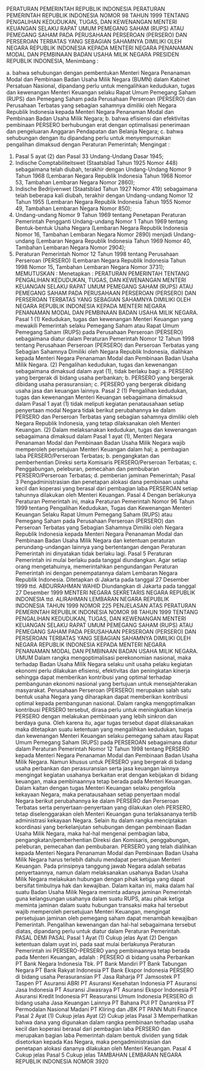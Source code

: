  PERATURAN PEMERINTAH REPUBLIK INDONESIA PERATURAN PEMERINTAH REPUBLIK INDONESIA NOMOR 98 TAHUN 1999 TENTANG PENGALIHAN KEDUDUKAN, TUGAS, DAN KEWENANGAN MENTERI KEUANGAN SELAKU RAPAT UMUM PEMEGANG SAHAM (RUPS) ATAU PEMEGANG SAHAM PADA PERUSAHAAN PERSEROAN (PERSERO) DAN PERSEROAN TERBATAS YANG SEBAGIAN SAHAMNYA DIMILIKI OLEH NEGARA REPUBLIK INDONESIA KEPADA MENTERI NEGARA PENANAMAN MODAL DAN PEMBINAAN BADAN USAHA MILIK NEGARA PRESIDEN REPUBLIK INDONESIA,
Menimbang :

a. bahwa sehubungan dengan pembentukan Menteri Negara Penanaman Modal dan Pembinaan Badan Usaha Milik Negara (BUMN) dalam Kabinet Persatuan Nasional, dipandang perlu untuk mengalihkan kedudukan, tugas dan kewenangan Menteri Keuangan selaku Rapat Umum Pemegang Saham (RUPS) dan Pemegang Saham pada Perusahaan Perseroan (PERSERO) dan Perusahaan Terbatas yang sebagian sahamnya dimiliki oleh Negara Republik Indonesia kepada Menteri Negara Penanaman Modal dan Pembinaan Badan Usaha Milik Negara;
b. bahwa efisiensi dan efektivitas pembinaan PERSERO berhubungan erat dengan optimalisasi penerimaan dan pengeluaran Anggaran Pendapatan dan Belanja Negara;
c. bahwa sehubungan dengan itu dipandang perlu untuk menyempurnakan pengalihan dimaksud dengan Peraturan Pemerintah;
Mengingat :

1. Pasal 5 ayat (2) dan Pasal 33 Undang-Undang Dasar 1945;
2. Indische Comptabiliteitswet (Staatsblad Tahun 1925 Nomor 448) sebagaimana telah diubah, terakhir dengan Undang-Undang Nomor 9 Tahun 1968 (Lembaran Negara Republik Indonesia Tahun 1968 Nomor 53, Tambahan Lembaran Negara Nomor 2860);
3. Indische Bedrijvenwet (Staatsblad Tahun 1927 Nomor 419) sebagaimana telah beberapa kali diubah, terakhir dengan Undang-undang Nomor 12 Tahun 1955 (Lembaran Negara Republik Indonesia Tahun 1955 Nomor 49, Tambahan Lembaran Negara Nomor 850);
4. Undang-undang Nomor 9 Tahun 1969 tentang Penetapan Peraturan Pemerintah Pengganti Undang-undang Nomor 1 Tahun 1969 tentang Bentuk-bentuk Usaha Negara (Lembaran Negara Republik Indonesia Nomor 16, Tambahan Lembaran Negara Nomor 2890) menjadi Undang-undang (Lembaran Negara Republik Indonesia Tahun 1969 Nomor 40, Tambahan Lembaran Negara Nomor 2904);
5. Peraturan Pemerintah Nomor 12 Tahun 1998 tentang Perusahaan Perseroan (PERSERO) (Lembaran Negara Republik Indonesia Tahun 1998 Nomor 15, Tambahan Lembaran Negara Nomor 3731);
MEMUTUSKAN :
 Menetapkan : PERATURAN PEMERINTAH TENTANG PENGALIHAN KEDUDUKAN, TUGAS, DAN KEWENANGAN MENTERI KEUANGAN SELAKU RAPAT UMUM PEMEGANG SAHAM (RUPS) ATAU PEMEGANG SAHAM PADA PERUSAHAAN PERSEROAN (PERSERO) DAN PERSEROAN TERBATAS YANG SEBAGIAN SAHAMNYA DIMILIKI OLEH NEGARA REPUBLIK INDONESIA KEPADA MENTERI NEGARA PENANAMAN MODAL DAN PEMBINAAN BADAN USAHA MILIK NEGARA.
Pasal 1
(1) Kedudukan, tugas dan kewenangan Menteri Keuangan yang mewakili Pemerintah selaku Pemegang Saham atau Rapat Umum Pemegang Saham (RUPS) pada Perusahaan Perseroan (PERSERO) sebagaimana diatur dalam Peraturan Pemerintah Nomor 12 Tahun 1998 tentang Perusahaan Perseroan (PERSERO) dan Perseroan Terbatas yang Sebagian Sahamnya Dimiliki oleh Negara Republik Indonesia, dialihkan kepada Menteri Negara Penanaman Modal dan Pembinaan Badan Usaha Milik Negara.
(2) Pengalihan kedudukan, tugas dan kewenangan sebagaimana dimaksud dalam ayat (1), tidak berlaku bagi:
a. PERSERO yang bergerak di bidang usaha perbankan;
b. PERSERO yang bergerak dibidang usaha perasuransian;
c. PERSERO yang bergerak dibidang usaha jasa dan keuangan lainnya.
Pasal 2
(1) Pengalihan kedudukan, tugas dan kewenangan Menteri Keuangan sebagaimana dimaksud dalam Pasal 1 ayat (1) tidak meliputi kegiatan penatausahaan setiap penyertaan modal Negara tidak berikut perubahannya ke dalam PERSERO dan Perseroan Terbatas yang sebagian sahamnya dimiliki oleh Negara Republik Indonesia, yang tetap dilaksanakan oleh Menteri Keuangan.
(2) Dalam melaksanakan kedudukan, tugas dan kewenangan sebagaimana dimaksud dalam Pasal 1 ayat (1), Menteri Negara Penanaman Modal dan Pembinaan Badan Usaha Milik Negara wajib memperoleh persetujuan Menteri Keuangan dalam hal;
a. pembagian laba PERSERO/Perseroan Terbatas;
b. pengangkatan dan pemberhentian Direksi serta Komisaris PERSERO/Perseroan Terbatas;
c. Penggabungan, peleburan, pemecahan dan pembubaran PERSERO/Perseroan Terbatas;
d. pemberian jaminan Pemerintah;
Pasal 3
Pengadministrasian dan penetapan alokasi dana pembinaan usaha kecil dan koperasi yang berasal dari pembagian laba PERSEROAN setiap tahunnya dilakukan oleh Menteri Keuangan.
Pasal 4
Dengan berlakunya Peraturan Pemerintah ini, maka Peraturan Pemerintah Nomor 96 Tahun 1999 tentang Pengalihan Kedudukan, Tugas dan Kewenangan Menteri Keuangan Selaku Rapat Umum Pemegang Saham (RUPS) atau Pemegang Saham pada Perusahaan Perseroan (PERSERO) dan Perseroan Terbatas yang Sebagian Sahamnya Dimiliki oleh Negara Republik Indonesia kepada Menteri Negara Penanaman Modal dan Pembinaan Badan Usaha Milik Negara dan ketentuan peraturan perundang-undangan lainnya yang bertentangan dengan Peraturan Pemerintah ini dinyatakan tidak berlaku lagi.
Pasal 5
Peraturan Pemerintah ini mulai berlaku pada tanggal diundangkan.
Agar setiap orang mengetahuinya, memerintahkan pengundangan Peraturan Pemerintah ini dengan penempatannya dalam Lembaran Negara Republik Indonesia. Ditetapkan di Jakarta pada tanggal 27 Desember 1999 ttd. ABDURRAHMAN WAHID Diundangkan di Jakarta pada tanggal 27 Desember 1999 MENTERI NEGARA SEKRETARIS NEGARA REPUBLIK INDONESIA ttd. ALIRAHMAN LEMBARAN NEGARA REPUBLIK INDONESIA TAHUN 1999 NOMOR 225 PENJELASAN ATAS PERATURAN PEMERINTAH REPUBLIK INDONESIA NOMOR 98 TAHUN 1999 TENTANG PENGALIHAN KEDUDUKAN, TUGAS, DAN KEWENANGAN MENTERI KEUANGAN SELAKU RAPAT UMUM PEMEGANG SAHAM (RUPS) ATAU PEMEGANG SAHAM PADA PERUSAHAAN PERSEROAN (PERSERO) DAN PERSEROAN TERBATAS YANG SEBAGIAN SAHAMNYA DIMILIKI OLEH NEGARA REPUBLIK INDONESIA KEPADA MENTERI NEGARA PENANAMAN MODAL DAN PEMBINAAN BADAN USAHA MILIK NEGARA. UMUM Dalam rangka mengoptimalisasi perekonomian nasional, maka terhadap Badan Usaha Milik Negara selaku unit usaha pelaku kegiatan ekonomi perlu dilakukan efisiensi, efektivitas dan peningkatan kinerja sehingga dapat memberikan kontribusi yang optimal terhadap pembangunan ekonomi nasional yang bertujuan untuk mensejahterakan masyarakat. Perusahaan Perseroan (PERSERO) merupakan salah satu bentuk usaha Negara yang diharapkan dapat memberikan kontribusi optimal kepada pembangunan nasional. Dalam rangka mengoptimalkan kontribusi PERSERO tersebut, dirasa perlu untuk meningkatkan kinerja PERSERO dengan melakukan pembinaan yang lebih sinkron dan berdaya guna. Oleh karena itu, agar tugas tersebut dapat dilaksanakan maka ditetapkan suatu ketentuan yang mengalihkan kedudukan, tugas dan kewenangan Menteri Keuangan selaku pemegang saham atau Rapat Umum Pemegang Saham (RUPS) pada PERSEROAN sebagaimana diatur dalam Peraturan Pemerintah Nomor 12 Tahun 1998 tentang PERSERO kepada Menteri Negara Penanaman Modal dan Pembinaan Badan Usaha Milik Negara. Namun khusus untuk PERSERO yang bergerak di bidang usaha perbankan dan perasuransian serta jasa keuangan lainnya mengingat kegiatan usahanya berkaitan erat dengan kebijakan di bidang keuangan, maka pembinaannya tetap berada pada Menteri Keuangan. Dalam kaitan dengan tugas Menteri Keuangan selaku pengelola kekayaan Negara, maka penatausahaan setiap penyertaan modal Negara berikut perubahannya ke dalam PERSERO dan Perseroan Terbatas serta penyertaan-penyertaan yang dilakukan oleh PERSERO, tetap diselenggarakan oleh Menteri Keuangan guna terlaksananya tertib administrasi kekayaan Negara. Selain itu dalam rangka menciptakan koordinasi yang berkelanjutan sehubungan dengan pembinaan Badan Usaha Milik Negara, maka hal-hal mengenai pembagian laba, pengangkatan/pemberhentian Direksi dan Komisaris, penggabungan, peleburan, pemecahan dan pembubaran. PERSERO yang telah dialihkan kepada Menteri Negara Penanaman Modal dan Pembinaan Badan Usaha Milik Negara harus terlebih dahulu mendapat persetujuan Menteri Keuangan. Pada prinsipnya tanggung jawab Negara adalah sebatas penyertaannya, namun dalam melaksanakan usahanya Badan Usaha Milik Negara melakukan hubungan dengan pihak ketiga yang dapat bersifat timbulnya hak dan kewajiban. Dalam kaitan ini, maka dalam hal suatu Badan Usaha Milik Negara meminta adanya jaminan Pemerintah guna kelangsungan usahanya dalam suatu RUPS, atau pihak ketiga meminta jaminan dalam suatu hubungan transaksi maka hal tersebut wajib memperoleh persetujuan Menteri Keuangan, mengingat persetujuan jaminan oleh pemegang saham dapat menambah kewajiban Pemerintah. Pengalihan kewenangan dan hal-hal sebagaimana tersebut diatas, dipandang perlu untuk diatur dalam Peraturan Pemerintah. PASAL DEMI PASAL
Pasal 1
Ayat (1) Cukup jelas Ayat (2) Dengan ketentuan dalam uyat ini, pada saat mulai berlakunya Peraturan Pemerintah ini PERSERO-PERSERO yang pembinaannya tetap berada pada Menteri Keuangan, adalah : PERSERO di bidang usaha Perbankan PT Bank Negara Indonesia Tbk. PT Bank Mandiri PT Bank Tabungan Negara PT Bank Rakyat Indonesia PT Bank Ekspor Indonesia PERSERO di bidang usaha Perasuransian PT Jasa Raharja PT Jamsostek PT Taspen PT Asuransi ABRI PT Asuransi Kesehatan Indonesia PT Asuransi Jasa Indonesia PT Asuransi Jiwasraya PT Asuransi Ekspor Indonesia PT Asuransi Kredit Indonesia PT Reasuransi Umum Indonesia PERSERO di bidang usaha Jasa Keuangan Lainnya PT Bahana PUI PT Danareksa PT Permodalan Nasional Madani PT Kliring dan JBK PT PANN Multi Finance
Pasal 2
Ayat (1) Cukup jelas Ayat (2) Cukup jelas
Pasal 3
Memperhatikan bahwa dana yang digunakan dalam rangka pembinaan terhadap usaha kecil dan koperasi berasal dari pembagian laba PERSERO dan merupakan bagian laba Pemerintah dalam bentuk dividen yang tidak disetorkan kepada Kas Negara, maka pengadministrasian dan penetapan alokasi dananya dilakukan oleh Menteri Keuangan.
Pasal 4
Cukup jelas
Pasal 5
Cukup jelas TAMBAHAN LEMBARAN NEGARA REPUBLIK INDONESIA NOMOR 3920